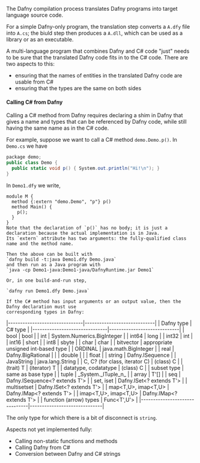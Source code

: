 The Dafny compilation process translates Dafny programs into target language
source code. 

For a simple Dafny-only program, the translation step converts a `A.dfy` file into `A.cs`;
the biuld step then produces a `A.dll`, which can be used as a library or as an executable.

A multi-language program that combines Dafny and C#
code "just" needs to be sure that the translated Dafny code fits in
to the C# code. There are two aspects to this:
- ensuring that the names of entities in the translated Dafny code are usable from C#
- ensuring that the types are the same on both sides

#### Calling C# from Dafny

Calling a C# method from Dafny requires declaring a shim in Dafny that gives a name and types
that can be referenced by Dafny code, while still having the same name as in the C# code.

For example, suppose we want to call a C# method `demo.Demo.p()`. In `Demo.cs` we have
```cs
package demo;
public class Demo {
  public static void p() { System.out.println("Hi!\n"); }
}
```
In `Demo1.dfy` we write,
```dafny
module M {
  method {:extern "demo.Demo", "p"} p() 
  method Main() {
    p();
  }
}
Note that the declaration of `p()` has no body; it is just a declaration because the actual implementation is in Java.
Its `extern` attribute has two arguments: the fully-qualified class name and the method name.

Then the above can be built with
`dafny build -t:java Demo1.dfy Demo.java`
and then run as a Java program with
`java -cp Demo1-java:Demo1-java/DafnyRuntime.jar Demo1`

Or, in one build-and-run step, 

`dafny run Demo1.dfy Demo.java`

If the C# method has input arguments or an output value, then the Dafny declaration must use
corresponding types in Dafny:
```
|-------------------------------|-----------------------------|
|  Dafny type                   |   C# type                   |
|-------------------------------|-----------------------------|
| bool                          | bool                        |
| int                           | System.Numerics.BigInteger  |
| int64                         | long                        |
| int32                         | int                         |
| int16                         | short                       |
| int8                          | sbyte                       |
| char                          | char                        |
| bitvector                     | appropriate unsigned int-based type  |
| ORDINAL                       | java.math.BigInteger        |
| real                          | Dafny.BigRational           |
|                               | double                      |
|                               | float                       |
| string                        | Dafny.ISequence<char>  |
| JavaString                    | java.lang.String                        |
| C, C? (for class, iterator C) | (class) C                   |
| (trait) T                     | (iterator) T                |
| datatype, codatatype          | (class) C                   |
| subset type                   | same as base type           |
| tuple                         | \_System.\_ITuple_n_              |
| array<T>                      | T'[]                        |
| seq<T>                        | Dafny.ISequence<? extends T'> |
| set<T>, iset<T>               | Dafny.ISet<? extends T'>      |
| multisetset<T>                | Dafny.ISet<? extends T'>      |
| map<T,U>, imap<T,U>           | Dafny.IMap<? extends T'>      |
| imap<T,U>, imap<T,U>          | Dafny.IMap<? extends T'>      |
| function (arrow) types        | Func<T',U'> |
|-------------------------------|------------------------------|

The only type for which there is a bit of disconnect is `string`.


Aspects not yet implemented fully:
- Calling non-static functions and methods
- Calling Dafny from C#
- Conversion between Dafny and C# strings
